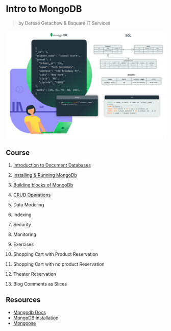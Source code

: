# Intro to MongoDB

> by Derese Getachew & Bsquare IT Services

![Intro to MongoDb!](resources/mongodbSplash.png)

## Course

1. [Introduction to Document Databases](course/documentDatabase.md)

2. [Installing & Running MongoDb](course/installingRunningMongoDb.md)

3. [Building blocks of MongoDb](course/buildingBlocks.md)

4. [CRUD Operations](course/crud.md)

5. Data Modeling

6. Indexing

7. Security

8. Monitoring

9. Exercises

1. Shopping Cart with Product Reservation
2. Shopping Cart with no product Reservation
3. Theater Reservation
4. Blog Comments as Slices

## Resources

- [Mongodb Docs]()
- [MongoDB Installation]()
- [Mongoose]()
